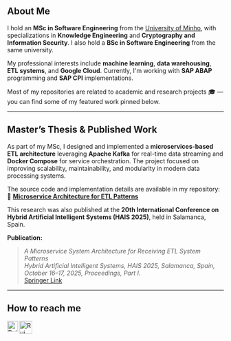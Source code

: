 ## About Me  

I hold an **MSc in Software Engineering** from the [University of Minho](https://www.uminho.pt/PT), with specializations in **Knowledge Engineering** and **Cryptography and Information Security**. I also hold a **BSc in Software Engineering** from the same university.  

My professional interests include **machine learning**, **data warehousing**, **ETL systems**, and **Google Cloud**. Currently, I'm working with **SAP ABAP** programming and **SAP CPI** implementations.  

Most of my repositories are related to academic and research projects 🎓 — you can find some of my featured work pinned below.  

---

## Master’s Thesis & Published Work  

As part of my MSc, I designed and implemented a **microservices-based ETL architecture** leveraging **Apache Kafka** for real-time data streaming and **Docker Compose** for service orchestration. The project focused on improving scalability, maintainability, and modularity in modern data processing systems.  

The source code and implementation details are available in my repository:  
🔗 [**Microservice Architecture for ETL Patterns**](https://github.com/rushmetra/Microservice-Architecture-ETL-Patterns)

This research was also published at the **20th International Conference on Hybrid Artificial Intelligent Systems (HAIS 2025)**, held in Salamanca, Spain.  

**Publication:**  
> *A Microservice System Architecture for Receiving ETL System Patterns*  
> *Hybrid Artificial Intelligent Systems, HAIS 2025, Salamanca, Spain, October 16–17, 2025, Proceedings, Part I.*  
> [Springer Link](https://link.springer.com/chapter/10.1007/978-3-032-08465-1_18)

---

## How to reach me  

<a href="https://www.linkedin.com/in/rguilhermemonteiro/"><img align="left" src="https://raw.githubusercontent.com/yushi1007/yushi1007/main/images/linkedin.svg" alt="Rui Guilherme Monteiro | LinkedIn" width="25px"/></a>
<a href="mailto:guilhermemonteiro01@hotmail.com?Subject=[GITHUB] Entrar em contacto"><img align="left" src="https://user-images.githubusercontent.com/62104686/152224895-2300d1bb-f5a9-45f3-aa4e-7fdb3e29be96.png" alt="Rui Guilherme Monteiro" width="30px"/></a>
